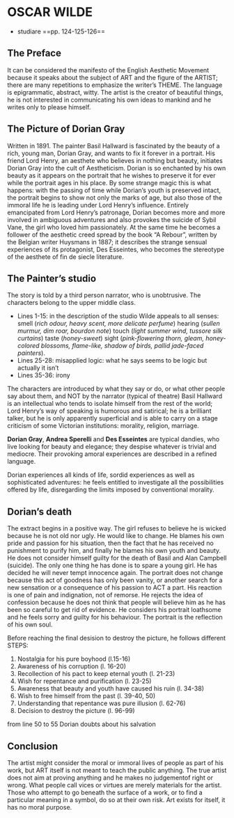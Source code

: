 # OSCAR WILDE
* studiare ==pp. 124-125-126==

## The Preface
It can be considered the manifesto of the English Aesthetic Movement because it speaks about the subject of ART and the figure of the ARTIST; there are many repetitions to emphasize the writer’s THEME.
The language is epigrammatic, abstract, witty.
The artist is the creator of beautiful things, he is not interested in communicating his own ideas to mankind and he writes only to please himself.

## The Picture of Dorian Gray
Written in 1891.
The painter Basil Hallward is fascinated by the beauty of a rich, young man, Dorian Gray, and wants to fix it forever in a portrait. His friend Lord Henry, an aesthete who believes in nothing but beauty, initiates Dorian Gray into the cult of Aestheticism.
Dorian is so enchanted by his own beauty as it appears on the portrait that he wishes to preserve it for ever while the portrait ages in his place.
By some strange magic this is what happens: with the passing of time while Dorian’s youth is preserved intact, the portrait begins to show not only the marks of age, but also those of the immoral life he is leading under Lord Henry’s influence.
Entirely emancipated from Lord Henry’s patronage, Dorian becomes more and more involved in ambiguous adventures and also provokes the suicide of Sybil Vane, the girl who loved him passionately.
At the same time he becomes a follower of the aesthetic creed spread by the book “A Rebour”, written by the Belgian writer Huysmans in 1887; it describes the strange sensual experiences of its protagonist, Des Esseintes, who becomes the stereotype of the aesthete of fin de siecle literature.

## The Painter’s studio
The story is told by a third person narrator, who is unobtrusive. The characters belong to the upper middle class.
- Lines 1-15: in the description of the studio Wilde appeals to all senses: smell (_rich odour, heavy scent, more delicate perfume_) hearing (_sullen murmur, dim roar, bourdon note_) touch (_light summer wind, tussore silk curtains_) taste (_honey-sweet_) sight (_pink-flowering thorn, gleam, honey-colored blossoms, flame-like, shadow of birds, pallid jade-faced painters_).
- Lines 25-28: misapplied logic: what he says seems to be logic but actually it isn’t
- Lines 35-36: irony

The characters are introduced by what they say or do, or what other people say about them, and NOT by the narrator (typical of theatre)
Basil Hallward is an intellectual who tends to isolate himself from the rest of the world; Lord Henry’s way of speaking is humorous and satirical; he is a brilliant talker, but he is only apparently superficial and is able to carry on a stage criticism of some Victorian institutions: morality,  religion, marriage.

**Dorian Gray**, **Andrea Sperelli** and **Des Esseintes** are typical dandies, who live looking for beauty and elegance; they despise whatever is trivial and mediocre. Their provoking amoral experiences are described in a refined language.

Dorian experiences all kinds of life, sordid experiences as well as sophisticated adventures: he
 feels entitled to investigate all the possibilities offered by life, disregarding the limits imposed by conventional morality.

## Dorian’s death
The extract begins in a positive way. The girl refuses to believe he is wicked because he is not old nor ugly. He would like to change. He blames his own pride and passion for his situation, then the fact that he has received no punishment to purify him, and finally he blames his own youth and beauty.
He does not consider himself guilty for the death of Basil and Alan Campbell (suicide).
The only one thing he has done is to spare a young girl. He has decided he will never tempt innocence again.
The portrait does not change because this act of goodness has only been vanity, or another search for a new sensation or a consequence of his passion to ACT a part. His reaction is one of pain and indignation, not of remorse.
He rejects the idea of confession because he does not think that people will believe him as he has been so careful to get rid of evidence. He considers his portrait loathsome and he feels sorry and guilty for his behaviour. The portrait is the reflection of his own soul.

Before reaching the final desision to destroy the picture, he follows different STEPS:
1. Nostalgia for his pure boyhood (l.15-16)
2. Awareness of his corruption (l. 16-20)
3. Recollection of his pact to keep eternal youth (l. 21-23)
4. Wish for repentance and purification (l. 23-25)
5. Awareness that beauty and youth have caused his ruin (l. 34-38)
6. Wish to free himself from the past (l. 39-40, 50)
7. Understanding that repentance was pure illusion (l. 62-76)
8. Decision to destroy the picture (l. 96-99)

from line 50 to 55 Dorian doubts about his salvation

## Conclusion
The artist might consider the moral or immoral lives of people as part of his work, but ART itself is not meant to teach the public anything.
The true artist does not aim at proving anything and he makes no judgementof right or wrong.
What people call vices or virtues are merely materials for the artist.
Those who attempt to go beneath the surface of a work, or to find a particular meaning in a symbol, do so at their own risk.
Art exists for itself, it has no moral purpose.
